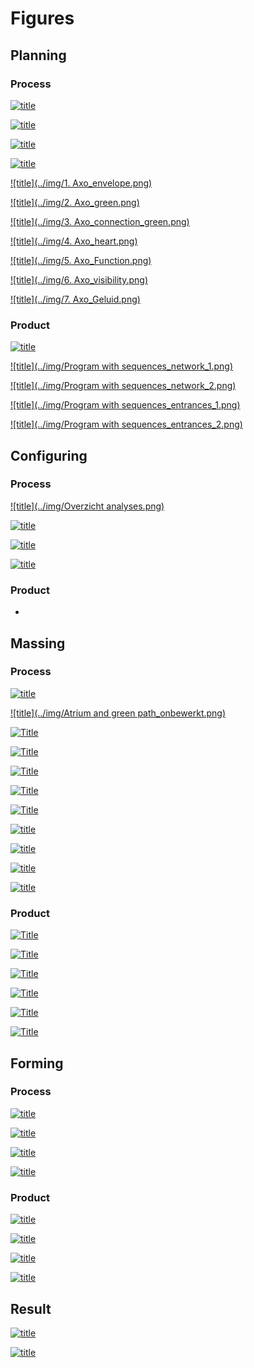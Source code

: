 # Figures

## Planning 

### Process

[![title](../img/Rotterdam.png)](/spatial_computing_project_template/A1_Planning/Process/)

[![title](../img/Buildings.png)](/spatial_computing_project_template/A1_Planning/Process/)

[![title](../img/Green.png)](/spatial_computing_project_template/A1_Planning/Process/)

[![title](../img/Noise_new.png)](/spatial_computing_project_template/A1_Planning/Process/)

[![title](../img/1. Axo_envelope.png)](/spatial_computing_project_template/A1_Planning/Process/#envelope)

[![title](../img/2. Axo_green.png)](/spatial_computing_project_template/A1_Planning/Process/#public-greenery)

[![title](../img/3. Axo_connection_green.png)](/spatial_computing_project_template/A1_Planning/Process/#connection)

[![title](../img/4. Axo_heart.png)](/spatial_computing_project_template/A1_Planning/Process/#heart)

[![title](../img/5. Axo_Function.png)](/spatial_computing_project_template/A1_Planning/Process/#functions)

[![title](../img/6. Axo_visibility.png)](/spatial_computing_project_template/A1_Planning/Process/#visibility)

[![title](../img/7. Axo_Geluid.png)](/spatial_computing_project_template/A1_Planning/Process/#noise)

### Product

[![title](../img/Bubbeldiagram.png)](/spatial_computing_project_template/A1_Planning/Products/#bubble-diagram)

[![title](../img/Program with sequences_network_1.png)](/spatial_computing_project_template/A1_Planning/Products/#sequences-with-network)

[![title](../img/Program with sequences_network_2.png)](/spatial_computing_project_template/A1_Planning/Products/#sequences-with-network)

[![title](../img/Program with sequences_entrances_1.png)](/spatial_computing_project_template/A1_Planning/Products/#sequences-with-entrances)

[![title](../img/Program with sequences_entrances_2.png)](/spatial_computing_project_template/A1_Planning/Products/#sequences-with-entrances)



## Configuring

### Process

[![title](../img/Overzicht analyses.png)](/spatial_computing_project_template/A2_Configuring/Process/#relations)

[![title](../img/Studie_voxels_1.PNG)](/spatial_computing_project_template/A2_Configuring/Process/#voxel-size)

[![title](../img/Studie_voxels_2.PNG)](/spatial_computing_project_template/A2_Configuring/Process/#voxel-size)

[![title](../img/voxelized_envelope.jpg)](/spatial_computing_project_template/A2_Configuring/Process/#building-envelope)

### Product
-

## Massing

### Process

[![title](../img/Atrium_center.png)](/spatial_computing_project_template/A3_Massing/Process/Atrium%20allocation/Atrium%20allocation/#envelope)

[![title](../img/Atrium and green path_onbewerkt.png)](/spatial_computing_project_template/A3_Massing/Process/Atrium%20allocation/Atrium%20allocation/#envelope)

[![Title](../img/shadow_before.jpg)](/spatial_computing_project_template/A3_Massing/Process/Shadow%20casting%20analysis/Shadow%20analysis/#envelope-before)

[![Title](../img/shadow_after.jpg)](/spatial_computing_project_template/A3_Massing/Process/Shadow%20casting%20analysis/Shadow%20analysis/#envelope-after)

[![Title](../img/svf_before.jpg)](/spatial_computing_project_template/A3_Massing/Process/Visibility%20analysis/Visibility%20analysis/#envelope-before)

[![Title](../img/svf_after.jpg)](/spatial_computing_project_template/A3_Massing/Process/Visibility%20analysis/Visibility%20analysis/#envelope-after)

[![Title](../img/sun_access.jpg)](/spatial_computing_project_template/A3_Massing/Process/Sun%20access%20analysis/Sun%20analysis/#sun-access-lattice)

[![title](../img/Public_entrances.png)](/spatial_computing_project_template/A3_Massing/Process/Public%20entrance%20analysis/Public%20entrance%20analysis/#explanation)

[![title](../img/Entrance_lattices.png)](/spatial_computing_project_template/A3_Massing/Process/Public%20entrance%20analysis/Public%20entrance%20analysis/#distance-lattice)

[![title](../img/Distance_public_green.png)](/spatial_computing_project_template/A3_Massing/Process/Green%20acces%20analysis/Green%20acces%20analysis/#distance-lattice)

[![title](../img/noise_field.png)](/spatial_computing_project_template/A3_Massing/Process/Noise%20Analysis/Noise%20analysis/#noise-lattice)

### Product

[![Title](../img/seed_allocation.jpg)](/spatial_computing_project_template/A3_Massing/Products/Seed%20allocation/Seed%20allocation/)

[![Title](../img/shafts.jpg)](/spatial_computing_project_template/A3_Massing/Products/Shortest%20paths/Shortest%20paths/#shafts)

[![Title](../img/corridors_with_bridges.jpg)](/spatial_computing_project_template/A3_Massing/Products/Shortest%20paths/Shortest%20paths/#corridors)

[![Title](../img/corridors_metronetwork.png)](/spatial_computing_project_template/A3_Massing/Products/Shortest%20paths/Shortest%20paths/#corridors)

[![Title](../../../img/ABM_1.png)](/spatial_computing_project_template/A3_Massing/Products/Agent%20growth/Agent%20growth/)

[![Title](../../../img/ABM_2.png)](/spatial_computing_project_template/A3_Massing/Products/Agent%20growth/Agent%20growth/)

## Forming

### Process

[![title](../img/Diagram_Facade_new.png)](/spatial_computing_project_template/A4_Forming/Process/#creating-lattices) 

[![title](../img/Tile_sets_all.png)](/spatial_computing_project_template/A4_Forming/Process/#creating-the-tiles)   

[![title](../img/Tile_sets_brick.png)](/spatial_computing_project_template/A4_Forming/Process/#creating-the-tiles) 

[![title](../img/Tile_sets_glass.png)](/spatial_computing_project_template/A4_Forming/Process/#creating-the-tiles) 


### Product

[![title](../img/Render_Hofbogen.jpg)](/spatial_computing_project_template/A4_Forming/Products/)

[![title](../img/Render_Park.jpg)](/spatial_computing_project_template/A4_Forming/Products/)

[![title](../img/Render_Brug.jpg)](/spatial_computing_project_template/A4_Forming/Products/)

[![title](../img/Render_Gevel.jpg)](/spatial_computing_project_template/A4_Forming/Products/)


## Result

[![title](../img/axo.jpg)](/spatial_computing_project_template/A5_Result/#section) 

[![title](../img/urban_plan.jpg)](/spatial_computing_project_template/A5_Result/#urban-plan)
 
